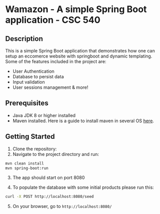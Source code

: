 # Wamazon - A simple Spring Boot application - CSC 540

## Description
This is a simple Spring Boot application that demonstrates how one can setup an eccomerce website with springboot and dynamic templating. Some of the features included in the project are:

- User Authentication
- Database to persist data
- Input validation
- User sessions management & more!

## Prerequisites
- Java JDK 8 or higher installed
- Maven installed. Here is a guide to install maven in several OS [here](https://maven.apache.org/download.cgi).


## Getting Started
1. Clone the repository:
2. Navigate to the project directory and run:
```bash
mvn clean install
mvn spring-boot:run
```
3. The app should start on port 8080

4. To populate the database with some initial products please run this:
```bash
curl -X POST http://localhost:8080/seed
```

5. On your browser, go to `http://localhost:8080/`
